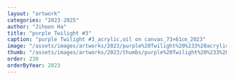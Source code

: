```yaml
---
layout: "artwork"
categories: "2023-2025"
author: "Jihoon Ha"
title: "purple Twilight #3"
caption: "purple Twilight #3_acrylic,oil on canvas_73×61㎝_2023"
image: "/assets/images/artworks/2023/purple%20Twilight%20%233%20acrylic%2Coil%20on%20canvas%2073x61cm%202023.jpg"
thumb: "/assets/images/artworks/2023/thumbs/purple%20Twilight%20%233%20acrylic%2Coil%20on%20canvas%2073x61cm%202023.jpg"
order: 230
orderByYear: 2023
---
```

